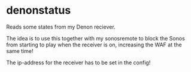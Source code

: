 # denonstatus

Reads some states from my Denon reciever.

The idea is to use this together with my sonosremote to block the Sonos from starting to play when the receiver is on, increasing the WAF at the same time!

The ip-address for the receiver has to be set in the config!
